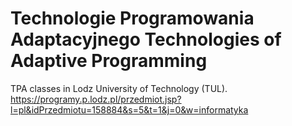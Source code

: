# Technologie Programowania Adaptacyjnego Technologies of Adaptive Programming
TPA classes in Lodz University of Technology (TUL).
https://programy.p.lodz.pl/przedmiot.jsp?l=pl&idPrzedmiotu=158884&s=5&t=1&j=0&w=informatyka
